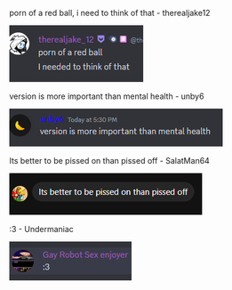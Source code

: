 porn of a red ball, i need to think of that - therealjake12

![](https://github.com/CaptainDumb/CDMC/blob/main/Screenshot_430.png?raw=true)

version is more important than mental health - unby6

![](https://github.com/CaptainDumb/CDMC/blob/main/Screenshot_469.png?raw=true)

Its better to be pissed on than pissed off - SalatMan64

![](https://github.com/CaptainDumb/CDMC/blob/main/Screenshot_474.png?raw=true)

:3 - Undermaniac

![](https://github.com/CaptainDumb/CDMC/blob/main/Screenshot_475.png?raw=true)

